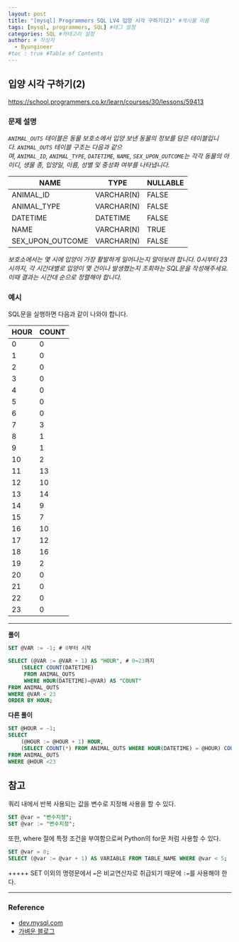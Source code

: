 ```yaml
---
layout: post
title: "[mysql] Programmers SQL LV4 입양 시각 구하기(2)" #게시물 이름
tags: [mysql, programmers, SQL] #태그 설정
categories: SQL #카테고리 설정
author: # 작성자
  - Byungineer
#toc : true #Table of Contents
---
```



## 입양 시각 구하기(2)
<https://school.programmers.co.kr/learn/courses/30/lessons/59413>

### 문제 설명
_`ANIMAL_OUTS` 테이블은 동물 보호소에서 입양 보낸 동물의 정보를 담은 테이블입니다. `ANIMAL_OUTS` 테이블 구조는 다음과 같으며, `ANIMAL_ID`, `ANIMAL_TYPE`, `DATETIME`, `NAME`, `SEX_UPON_OUTCOME`는 각각 동물의 아이디, 생물 종, 입양일, 이름, 성별 및 중성화 여부를 나타냅니다._

| NAME | TYPE | NULLABLE |
| --- | --- | --- |
| ANIMAL_ID | VARCHAR(N) | FALSE |
| ANIMAL_TYPE | VARCHAR(N) | FALSE |
| DATETIME | DATETIME | FALSE |
| NAME | VARCHAR(N) | TRUE |
| SEX_UPON_OUTCOME | VARCHAR(N) | FALSE |

_보호소에서는 몇 시에 입양이 가장 활발하게 일어나는지 알아보려 합니다. 0시부터 23시까지, 각 시간대별로 입양이 몇 건이나 발생했는지 조회하는 SQL문을 작성해주세요. 이때 결과는 시간대 순으로 정렬해야 합니다._

### 예시

SQL문을 실행하면 다음과 같이 나와야 합니다.

| HOUR | COUNT |
| --- | --- |
| 0 | 0 |
| 1 | 0 |
| 2 | 0 |
| 3 | 0 |
| 4 | 0 |
| 5 | 0 |
| 6 | 0 |
| 7 | 3 |
| 8 | 1 |
| 9 | 1 |
| 10 | 2 |
| 11 | 13 |
| 12 | 10 |
| 13 | 14 |
| 14 | 9 |
| 15 | 7 |
| 16 | 10 |
| 17 | 12 |
| 18 | 16 |
| 19 | 2 |
| 20 | 0 |
| 21 | 0 |
| 22 | 0 |
| 23 | 0 |

---

**풀이**
```SQL
SET @VAR := -1; # 0부터 시작

SELECT (@VAR := @VAR + 1) AS "HOUR", # 0~23까지
    (SELECT COUNT(DATETIME)
     FROM ANIMAL_OUTS
     WHERE HOUR(DATETIME)=@VAR) AS "COUNT"
FROM ANIMAL_OUTS
WHERE @VAR < 23
ORDER BY HOUR;
```

**다른 풀이**
```SQL
SET @HOUR = -1;
SELECT
    (@HOUR := @HOUR + 1) HOUR,
    (SELECT COUNT(*) FROM ANIMAL_OUTS WHERE HOUR(DATETIME) = @HOUR) COUNT
FROM ANIMAL_OUTS
WHERE @HOUR <23
```


## 참고
쿼리 내에서 반복 사용되는 값을 변수로 지정해 사용을 할 수 있다.
```SQL
SET @var = "변수지정";
SET @var := "변수지정";
```

또한, where 절에 특정 조건을 부여함으로써 Python의 for문 처럼 사용할 수 있다.
```SQL
SET @var = 0;
SELECT (@var := @var + 1) AS VARIABLE FROM TABLE_NAME WHERE @var < 5;
```

+++++ SET 이외의 명령문에서 `=`은 비교연산자로 취급되기 때문에 `:=`를 사용해야 한다.



---
### Reference
- [dev.mysql.com][mysql]
- [가벼운 블로그][lightblog]

[lightblog]: https://lightblog.tistory.com/190
[mysql]: https://dev.mysql.com/doc/refman/8.0/en/user-variables.html
